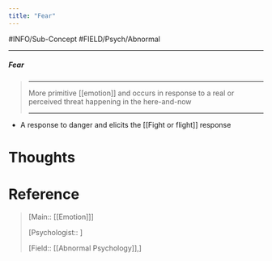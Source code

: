 ```yaml
---
title: "Fear"
---
```



#INFO/Sub-Concept #FIELD/Psych/Abnormal 

---


##### Fear
> ------------------------------------------------------------
> More primitive [[emotion]] and occurs in response to a real or perceived threat happening in the here-and-now
>
> ------------------------------------------------------------

- A response to danger and elicits the [[Fight or flight]] response

# Thoughts

# Reference

> [Main:: [[Emotion]]]
> 
> [Psychologist:: ]
> 
> [Field:: [[Abnormal Psychology]],]
